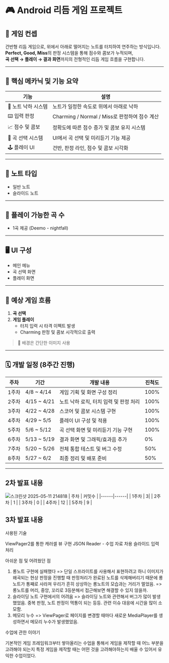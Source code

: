 
# 🎮 Android 리듬 게임 프로젝트

## 📌 게임 컨셉

건반형 리듬 게임으로, 위에서 아래로 떨어지는 노트를 터치하여 연주하는 방식입니다.  
**Perfect, Good, Miss**의 판정 시스템을 통해 점수와 콤보가 누적되며,  
**곡 선택 → 플레이 → 결과 화면**까지의 전형적인 리듬 게임 흐름을 구현합니다.

---

## 🔧 핵심 메카닉 및 기능 요약

| 기능 | 설명 |
|------|------|
| 🎵 노트 낙하 시스템 | 노트가 일정한 속도로 위에서 아래로 낙하 |
| ⌨️ 입력 판정 | Charming / Normal / Miss로 판정하여 점수 계산 |
| 📈 점수 및 콤보 | 정확도에 따른 점수 증가 및 콤보 유지 시스템 |
| 🎼 곡 선택 시스템 | UI에서 곡 선택 및 미리듣기 기능 제공 |
| 🕹️ 플레이 UI | 건반, 판정 라인, 점수 및 콤보 시각화 |
---

## 🎵 노트 타입

- 일반 노트
- 슬라이드 노트

---

## 🎼 플레이 가능한 곡 수

- 1곡 제공 (Deemo - nightfall)


---

## 🖥️ UI 구성

- 메인 메뉴
- 곡 선택 화면
- 플레이 화면
---

## 🧩 예상 게임 흐름

1. **곡 선택**
2. **게임 플레이**
   - 터치 입력 시 타격 이펙트 발생
   - Charming 판정 및 콤보 시각적으로 출력

> 🎨 배경은 간단한 이미지 사용

---

## 🗓️ 개발 일정 (8주간 진행)

| 주차 | 기간 | 개발 내용 | 진척도|
|------|------|-----------|-----------|
| 1주차 | 4/8 ~ 4/14 | 게임 기획 및 화면 구성 정리 | 100%
| 2주차 | 4/15 ~ 4/21 | 노트 낙하 로직, 터치 입력 및 판정 처리 |100%
| 3주차 | 4/22 ~ 4/28 | 스코어 및 콤보 시스템 구현 |100%
| 4주차 | 4/29 ~ 5/5 | 플레이 UI 구성 및 적용 |100%
| 5주차 | 5/6 ~ 5/12 | 곡 선택 화면 및 미리듣기 기능 구현 |100%
| 6주차 | 5/13 ~ 5/19 | 결과 화면 및 그래픽/효과음 추가 |0%
| 7주차 | 5/20 ~ 5/26 | 전체 통합 테스트 및 버그 수정 |50%
| 8주차 | 5/27 ~ 6/2 | 최종 정리 및 배포 준비 |50%

---

## 2차 발표 내용 
![스크린샷 2025-05-11 214818](https://github.com/user-attachments/assets/38e93a4d-c630-469d-85bc-9322897da22d)
| 주차 | 커밋수 | 
|------|------|
| 1주차 | 3| 
| 2주차 | 1 |
| 3주차 | 0 |
| 4주차 | 12 |
| 5주차 | 9 |


## 3차 발표 내용 

사용된 기술 

ViewPager2를 통한 캐러셀 뷰 구현 
JSON Reader - 수업 자료 차용
슬라이드 입력 처리

아쉬운 점 및 어려웠던 점

1. 롱노트 구현에 실패했다
   => 단일 스프라이트를 사용해서 표현하려고 하니 이미지가 왜곡되는 현상
      판정을 진행할 때 판정처리가 완료된 노트를 삭제해버리기 때문에 롱노트가 통째로 사라져 우리가 흔히 상상하는 롱노트의 모습과는 거리가 멀었음.
   => 롱노트를 머리, 중앙, 꼬리로 3등분해서 접근해보면 해결할 수 있지 않을까.
2. 슬라이딩 노트 구현에서의 어려움
   => 슬라이딩 노트와 관련해서 버그가 많이 발생했었음. 중복 판정, 노트 판정이 먹통이 되는 등등. 관련 이슈 대응에 시간을 많이 소모함.
3. 메모리 누수
   => ViewPager로 페이지를 변경할 때마다 새로운 MediaPlayer를 생성하면서 메모리 누수가 발생했었음.

수업에 관한 이야기

기본적인 게임 프레임워크부터 쌓아올리는 수업을 통해서 게임을 제작할 때 어느 부분을 고려해야 되는지 특정 게임을 제작할 때는 어떤 것을 고려해야하는지 배울 수 있어서 유익한 수업이었다. 

